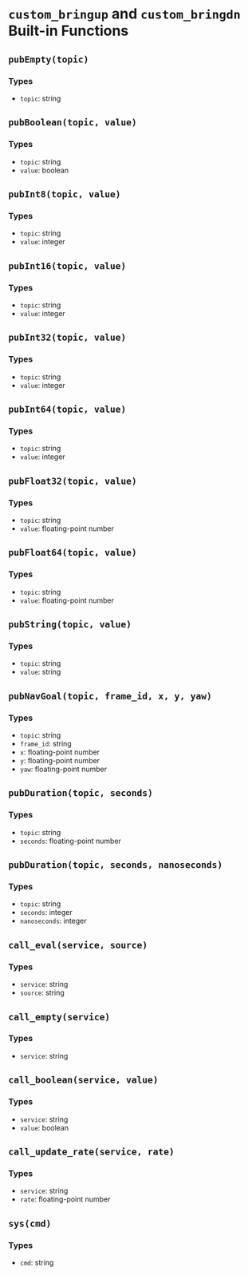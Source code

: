 # `custom_bringup` and `custom_bringdn` Built-in Functions

## `pubEmpty(topic)`

### Types
- `topic`: string

## `pubBoolean(topic, value)`

### Types
- `topic`: string
- `value`: boolean

## `pubInt8(topic, value)`

### Types
- `topic`: string
- `value`: integer

## `pubInt16(topic, value)`

### Types
- `topic`: string
- `value`: integer

## `pubInt32(topic, value)`

### Types
- `topic`: string
- `value`: integer

## `pubInt64(topic, value)`

### Types
- `topic`: string
- `value`: integer

## `pubFloat32(topic, value)`

### Types
- `topic`: string
- `value`: floating-point number

## `pubFloat64(topic, value)`

### Types
- `topic`: string
- `value`: floating-point number

## `pubString(topic, value)`

### Types
- `topic`: string
- `value`: string

## `pubNavGoal(topic, frame_id, x, y, yaw)`

### Types
- `topic`: string
- `frame_id`: string
- `x`: floating-point number
- `y`: floating-point number
- `yaw`: floating-point number

## `pubDuration(topic, seconds)`

### Types
- `topic`: string
- `seconds`: floating-point number

## `pubDuration(topic, seconds, nanoseconds)`

### Types
- `topic`: string
- `seconds`: integer
- `nanoseconds`: integer

## `call_eval(service, source)`

### Types
- `service`: string
- `source`: string

## `call_empty(service)`

### Types
- `service`: string

## `call_boolean(service, value)`

### Types
- `service`: string
- `value`: boolean

## `call_update_rate(service, rate)`

### Types
- `service`: string
- `rate`: floating-point number

## `sys(cmd)`

### Types
- `cmd`: string
